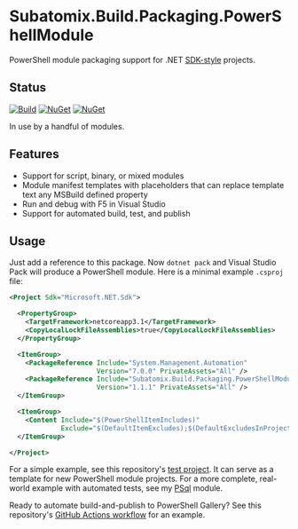 # Subatomix.Build.Packaging.PowerShellModule

PowerShell module packaging support for .NET
[SDK-style](https://docs.microsoft.com/en-us/dotnet/core/tools/csproj)
projects.

## Status

[![Build](https://github.com/sharpjs/Subatomix.Build.Packaging.PowerShellModule/workflows/Build/badge.svg)](https://github.com/sharpjs/Subatomix.Build.Packaging.PowerShellModule/actions)
[![NuGet](https://img.shields.io/nuget/v/Subatomix.Build.Packaging.PowerShellModule.svg)](https://www.nuget.org/packages/Subatomix.Build.Packaging.PowerShellModule)
[![NuGet](https://img.shields.io/nuget/dt/Subatomix.Build.Packaging.PowerShellModule.svg)](https://www.nuget.org/packages/Subatomix.Build.Packaging.PowerShellModule)

In use by a handful of modules.

## Features

- Support for script, binary, or mixed modules
- Module manifest templates with placeholders that can replace template text any MSBuild defined property
- Run and debug with F5 in Visual Studio
- Support for automated build, test, and publish

## Usage

Just add a reference to this package.  Now `dotnet pack` and Visual Studio Pack
will produce a PowerShell module.  Here is a minimal example `.csproj` file:

```xml
<Project Sdk="Microsoft.NET.Sdk">

  <PropertyGroup>
    <TargetFramework>netcoreapp3.1</TargetFramework>
    <CopyLocalLockFileAssemblies>true</CopyLocalLockFileAssemblies>
  </PropertyGroup>

  <ItemGroup>
    <PackageReference Include="System.Management.Automation"
                      Version="7.0.0" PrivateAssets="All" />
    <PackageReference Include="Subatomix.Build.Packaging.PowerShellModule"
                      Version="1.1.1" PrivateAssets="All" />
  </ItemGroup>

  <ItemGroup>
    <Content Include="$(PowerShellItemIncludes)"
             Exclude="$(DefaultItemExcludes);$(DefaultExcludesInProjectFolder)" />
  </ItemGroup>

</Project>
```

For a simple example, see this repository's
[test project](https://github.com/sharpjs/Subatomix.Build.Packaging.PowerShellModule/tree/master/test).
It can serve as a template for new PowerShell module projects.
For a more complete, real-world example with automated tests, see my
[PSql](https://github.com/sharpjs/PSql) module.

Ready to automate build-and-publish to PowerShell Gallery?  See this repository's
[GitHub Actions workflow](https://github.com/sharpjs/Subatomix.Build.Packaging.PowerShellModule/blob/master/.github/workflows/build.yaml)
for an example.

<!--
  Copyright 2022 Subatomix Research Inc.

  Permission to use, copy, modify, and distribute this software for any
  purpose with or without fee is hereby granted, provided that the above
  copyright notice and this permission notice appear in all copies.

  THE SOFTWARE IS PROVIDED "AS IS" AND THE AUTHOR DISCLAIMS ALL WARRANTIES
  WITH REGARD TO THIS SOFTWARE INCLUDING ALL IMPLIED WARRANTIES OF
  MERCHANTABILITY AND FITNESS. IN NO EVENT SHALL THE AUTHOR BE LIABLE FOR
  ANY SPECIAL, DIRECT, INDIRECT, OR CONSEQUENTIAL DAMAGES OR ANY DAMAGES
  WHATSOEVER RESULTING FROM LOSS OF USE, DATA OR PROFITS, WHETHER IN AN
  ACTION OF CONTRACT, NEGLIGENCE OR OTHER TORTIOUS ACTION, ARISING OUT OF
  OR IN CONNECTION WITH THE USE OR PERFORMANCE OF THIS SOFTWARE.
-->
